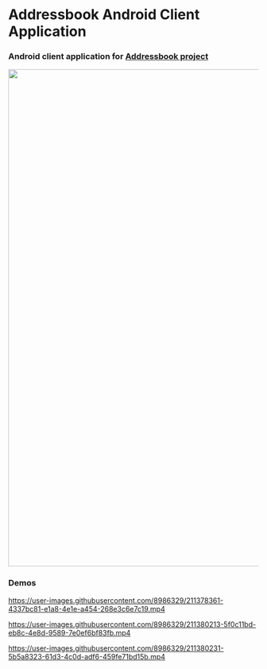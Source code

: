 # Addressbook Android Client Application

### Android client application for [Addressbook project](https://github.com/dredwardhyde/addressbook)

<img src="https://raw.githubusercontent.com/dredwardhyde/addressbook-android-app/master/screenshots/all_panels.png" width="1000"/>  

### Demos

https://user-images.githubusercontent.com/8986329/211378361-4337bc81-e1a8-4e1e-a454-268e3c6e7c19.mp4



https://user-images.githubusercontent.com/8986329/211380213-5f0c11bd-eb8c-4e8d-9589-7e0ef6bf83fb.mp4



https://user-images.githubusercontent.com/8986329/211380231-5b5a8323-61d3-4c0d-adf6-459fe71bd15b.mp4

